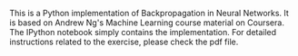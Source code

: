This is a Python implementation of Backpropagation in Neural Networks. It is based on Andrew Ng's Machine Learning course material on Coursera. The IPython notebook simply contains the implementation. For detailed instructions related to the exercise, please check the pdf file.
